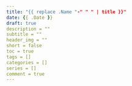 ```yaml
---
title: "{{ replace .Name "-" " " | title }}"
date: {{ .Date }}
draft: true
description = ""
subtitle = ""
header_img = ""
short = false
toc = true
tags = []
categories = []
series = []
comment = true
---
```


